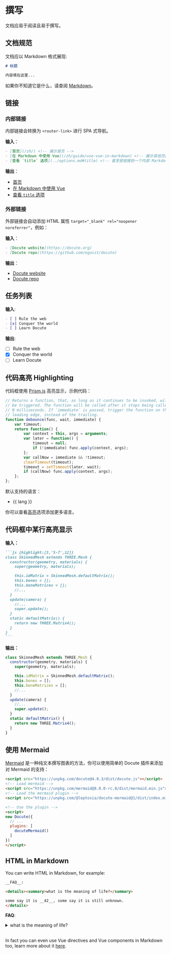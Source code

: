 # 撰写

文档应易于阅读且易于撰写。

## 文档规范

文档应以 Markdown 格式展现:

```markdown
# 标题

内容填在这里...
```

如果你不知道它是什么，请查阅 [Markdown](https://daringfireball.net/projects/markdown/)。

## 链接

### 内部链接

内部链接会转换为 `<router-link>` 进行 SPA 式导航。

__输入__：

```markdown
- [首页](/zh/) <!-- 展示首页 -->
- [在 Markdown 中使用 Vue](/zh/guide/use-vue-in-markdown) <!-- 展示其他页面 -->
- [查看 `title` 选项](../options.md#title) <!-- 甚至是链接到一个内部 Markdown 文件 -->
```

__输出__：

- [首页](/zh/) <!-- 展示首页 -->
- [在 Markdown 中使用 Vue](/zh/guide/use-vue-in-markdown) <!-- 展示其他页面 -->
- [查看 `title` 选项](../options.md#title) <!-- 甚至是链接到一个内部 Markdown 文件 -->

### 外部链接

外部链接会自动添加 HTML 属性 `target="_blank" rel="noopener noreferrer"`，例如：

__输入__：

```markdown
- [Docute website](https://docute.org)
- [Docute repo](https://github.com/egoist/docute)
```

__输出__：

- [Docute website](https://docute.org)
- [Docute repo](https://github.com/egoist/docute)

## 任务列表

__输入__:

```markdown
- [ ] Rule the web
- [x] Conquer the world
- [ ] Learn Docute
```

__输出__:

- [ ] Rule the web
- [x] Conquer the world
- [ ] Learn Docute

## 代码高亮 Highlighting

代码框使用 [Prism.js](https://prismjs.com/) 高亮显示，示例代码：

```js
// Returns a function, that, as long as it continues to be invoked, will not
// be triggered. The function will be called after it stops being called for
// N milliseconds. If `immediate` is passed, trigger the function on the
// leading edge, instead of the trailing.
function debounce(func, wait, immediate) {
	var timeout;
	return function() {
		var context = this, args = arguments;
		var later = function() {
			timeout = null;
			if (!immediate) func.apply(context, args);
		};
		var callNow = immediate && !timeout;
		clearTimeout(timeout);
		timeout = setTimeout(later, wait);
		if (callNow) func.apply(context, args);
	};
};
```

默认支持的语言：

<ul>
  <li v-for="lang in builtinLanguages" :key="lang">
    {{ lang }}
  </li>
</ul>

你可以查看[高亮](/zh/options#highlight)选项添加更多语言。

## 代码框中某行高亮显示

__输入：__

````markdown
```js {highlight:[3,'5-7',12]}
class SkinnedMesh extends THREE.Mesh {
  constructor(geometry, materials) {
    super(geometry, materials);

    this.idMatrix = SkinnedMesh.defaultMatrix();
    this.bones = [];
    this.boneMatrices = [];
    //...
  }
  update(camera) {
    //...
    super.update();
  }
  static defaultMatrix() {
    return new THREE.Matrix4();
  }
}
```
````

__输出：__

```js {highlight:[3,'5-7',12]}
class SkinnedMesh extends THREE.Mesh {
  constructor(geometry, materials) {
    super(geometry, materials);

    this.idMatrix = SkinnedMesh.defaultMatrix();
    this.bones = [];
    this.boneMatrices = [];
    //...
  }
  update(camera) {
    //...
    super.update();
  }
  static defaultMatrix() {
    return new THREE.Matrix4();
  }
}
```

## 使用 Mermaid

[Mermaid](https://mermaidjs.github.io/) 是一种纯文本撰写图表的方法，你可以使用简单的 Docute 插件来添加对 Mermaid 的支持：

```html
<script src="https://unpkg.com/docute@4.0.3/dist/docute.js"></script>
<!-- Load mermaid -->
<script src="https://unpkg.com/mermaid@8.0.0-rc.8/dist/mermaid.min.js"></script>
<!-- Load the mermaid plugin -->
<script src="https://unpkg.com/@leptosia/docute-mermaid@1/dist/index.min.js"></script>

<!-- Use the plugin -->
<script>
new Docute({
  // ...
  plugins: [
    docuteMermaid()
  ]
})
</script>
```

## HTML in Markdown

You can write HTML in Markdown, for example:

```markdown
__FAQ__:

<details><summary>what is the meaning of life?</summary>

some say it is __42__, some say it is still unknown.
</details>
```

__FAQ__:

<details><summary>what is the meaning of life?</summary>

some say it is __42__, some say it is still unknown.
</details>

<br>

<Note>In fact you can even use Vue directives and Vue components in Markdown too, learn more about it [here](./use-vue-in-markdown.md).</Note>
